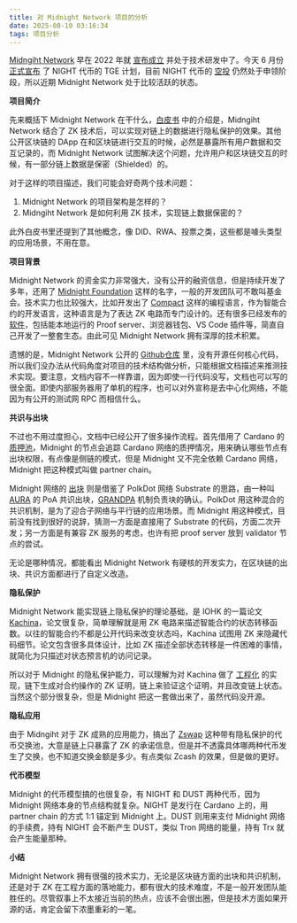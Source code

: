 ```yaml
---
title: 对 Midnight Network 项目的分析
date: 2025-08-10 03:16:34
tags: 项目分析
---
```


[Midngiht Network](https://midnight.network/) 早在 2022 年就 [宣布成立](https://iohk.io/en/blog/posts/2022/11/18/iog-announces-new-blockchain-to-protect-data-and-safeguard-technology-freedoms/?utm_source=chatgpt.com) 并处于技术研发中了。今天 6 月份 [正式宣布](https://midnight.network/blog/state-of-the-network-june-2025?utm_source=chatgpt.com) 了 NIGHT 代币的 TGE 计划，目前 NIGHT 代币的 [空投](https://www.midnight.gd/) 仍然处于申领阶段，所以近期 Midnight Network 处于比较活跃的状态。

**项目简介**

先来概括下 Midnight Network 在干什么，[白皮书](https://midnight.network/whitepaper) 中的介绍是，Midngiht Network 结合了 ZK 技术后，可以实现对链上的数据进行隐私保护的效果。其他公开区块链的 DApp 在和区块链进行交互的时候，必然是暴露所有用户数据和交互记录的，而 Midnight Network 试图解决这个问题，允许用户和区块链交互的时候，有一部分链上数据是保密（Shielded）的。

对于这样的项目描述，我们可能会好奇两个技术问题：

1. Midnight Network 的项目架构是怎样的？
2. Midngiht Network 是如何利用 ZK 技术，实现链上数据保密的？

此外白皮书里还提到了其他概念，像 DID、RWA、投票之类，这些都是噱头类型的应用场景，不用在意。

**项目背景**

Midnight Network 的资金实力非常强大，没有公开的融资信息，但是持续开发了多年，还用了 [Midnight Foundation](https://midnight.foundation/) 这样的名字，一般的开发团队可不敢叫基金会。技术实力也比较强大，比如开发出了 [Compact](https://docs.midnight.network/develop/reference/compact/writing) 这样的编程语言，作为智能合约的开发语言，这种语言是为了表达 ZK 电路而专门设计的。还有很多已经发布的 [软件](https://docs.midnight.network/relnotes/overview)，包括能本地运行的 Proof server、浏览器钱包、VS Code 插件等，简直自己开发了一整套生态。由此可见 Midnight Network 拥有深厚的技术积累。

遗憾的是，Midnight Network 公开的 [Github仓库](https://github.com/midnight-ntwrk) 里，没有开源任何核心代码，所以我们没办法从代码角度对项目的技术结构做分析，只能根据文档描述来推测技术实现。要注意，文档内容不一样靠谱，因为即使一行代码没写，文档也可以写的很全面。即使内部服务器用了单机的程序，也可以对外宣称是去中心化网络，不能因为有公开的测试网 RPC 而相信什么。

**共识与出块**

不过也不用过度担心，文档中已经公开了很多操作流程。首先借用了 Cardano 的 [质押池](https://docs.midnight.network/validate/run-a-validator/)，Midnight 的节点会追踪 Cardano 网络的质押情况，用来确认哪些节点有出块权限，有点像是侧链的模式，但是 Midnight 又不完全依赖 Cardano 网络，Midnight 把这种模式叫做 partner chain。

Midnight 网络的 [出块](https://docs.midnight.network/develop/nodes-and-dapps/consensus) 则是借鉴了 PolkDot 网络 Substrate 的思路，由一种叫 [AURA](https://openethereum.github.io/Aura) 的 PoA 共识出块，[GRANDPA](https://wiki.polkadot.com/learn/learn-consensus/?utm_source=chatgpt.com#finality-gadget-grandpa) 机制负责块的确认。PolkDot 用这种混合的共识机制，是为了迎合子网络与平行链的应用场景。而 Midnight 用这种模式，目前没有找到很好的说辞，猜测一方面是直接用了 Substrate 的代码，方面二次开发；另一方面是有兼容 ZK 服务的考虑，也许有把 proof server 放到 validator 节点的尝试。

无论是哪种情况，都能看出 Midnight Network 有硬核的开发实力，在区块链的出块、共识方面都进行了自定义改造。

**隐私保护**

Midnight Network 能实现链上隐私保护的理论基础，是 IOHK 的一篇论文 [Kachina](https://iohk.io/en/research/library/papers/kachina-foundations-of-private-smart-contracts/)，论文很复杂，简单理解就是用 ZK 电路来描述智能合约的状态转移函数。以往的智能合约不都是公开代码来改变状态吗，Kachina 试图用 ZK 来隐藏代码细节。论文包含很多具体设计，比如 ZK 描述全部状态转移是一件困难的事情，就简化为只描述对状态预言机的访问记录。

所以对于 Midnight 的隐私保护能力，可以理解为对 Kachina 做了 [工程化](https://docs.midnight.network/academy/module-4) 的实现，链下生成对合约操作的 ZK 证明，链上来验证这个证明，并且改变链上状态。当然这个部分很复杂，但是 Midnight 把这一套做出来了，虽然代码没开源。

**隐私应用**

由于 Midngiht 对于 ZK 成熟的应用能力，搞出了 [Zswap](https://docs.midnight.network/learn/understanding-midnights-technology/zswap) 这种带有隐私保护的代币交换池，大意是链上只暴露了 ZK 的承诺信息，但是并不透露具体哪两种代币发生了交换，也不知道交换金额是多少。有点类似 Zcash 的效果，但是做的更好。

**代币模型**

Midnight 的代币模型搞的也很复杂，有 NIGHT 和 DUST 两种代币，因为 Midnight 网络本身的节点结构就复杂。NIGHT 是发行在 Cardano 上的，用 partner chain 的方式 1:1 锚定到 Midnight 上。DUST 则用来支付 Midnight 网络的手续费，持有 NIGHT 会不断产生 DUST，类似 Tron 网络的能量，持有 Trx 就会产生能量那种。

**小结**

Midnight Network 拥有很强的技术实力，无论是区块链方面的出块和共识机制，还是对于 ZK 在工程方面的落地能力，都有很大的技术难度，不是一般开发团队能胜任的。尽管叙事上不太接近当前的热点，应该不会很出圈，但是技术方面如果开源的话，肯定会留下浓墨重彩的一笔。






